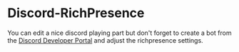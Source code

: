 # Discord-RichPresence
 You can edit a nice discord playing part but don't forget to create a bot from the [Discord Developer Portal](https://discord.com/developers/applications) and adjust the richpresence settings.
